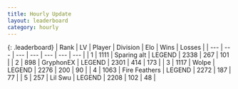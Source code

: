 ```yaml
---
title: Hourly Update
layout: leaderboard
category: hourly
---
```


{: .leaderboard}
| Rank | LV | Player | Division | Elo | Wins | Losses |
| --- | --- | --- | --- | --- | --- | --- |
| <span data-change="0">1</span> | 1111 | <span title="ID: 203132">Sparing alt</span> | LEGEND | <span data-change="0">2338</span> | <span data-change="0">267</span> | <span data-change="0">101</span> |
| <span data-change="0">2</span> | 898 | <span title="ID: 315148">GryphonEX</span> | LEGEND | <span data-change="0">2301</span> | <span data-change="0">414</span> | <span data-change="0">173</span> |
| <span data-change="1">3</span> | 1117 | <span title="ID: 204953">Wolpe</span> | LEGEND | <span data-change="5">2276</span> | <span data-change="1">200</span> | <span data-change="0">90</span> |
| <span data-change="-1">4</span> | 1063 | <span title="ID: 357425">Fire Feathers</span> | LEGEND | <span data-change="0">2272</span> | <span data-change="0">187</span> | <span data-change="0">77</span> |
| <span data-change="0">5</span> | 257 | <span title="ID: 468342">Lil Swu</span> | LEGEND | <span data-change="0">2208</span> | <span data-change="0">102</span> | <span data-change="0">48</span> |